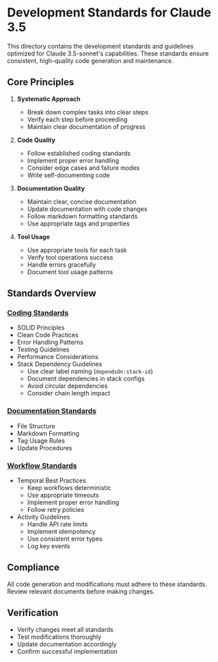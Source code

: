 # Development Standards for Claude 3.5

This directory contains the development standards and guidelines optimized for Claude 3.5-sonnet's capabilities. These standards ensure consistent, high-quality code generation and maintenance.

## Core Principles

1. **Systematic Approach**
   - Break down complex tasks into clear steps
   - Verify each step before proceeding
   - Maintain clear documentation of progress

2. **Code Quality**
   - Follow established coding standards
   - Implement proper error handling
   - Consider edge cases and failure modes
   - Write self-documenting code

3. **Documentation Quality**
   - Maintain clear, concise documentation
   - Update documentation with code changes
   - Follow markdown formatting standards
   - Use appropriate tags and properties

4. **Tool Usage**
   - Use appropriate tools for each task
   - Verify tool operations success
   - Handle errors gracefully
   - Document tool usage patterns

## Standards Overview

### [Coding Standards](coding.md)
- SOLID Principles
- Clean Code Practices
- Error Handling Patterns
- Testing Guidelines
- Performance Considerations
- Stack Dependency Guidelines
  - Use clear label naming (`dependsOn:stack-id`)
  - Document dependencies in stack configs
  - Avoid circular dependencies
  - Consider chain length impact

### [Documentation Standards](documentation.md)
- File Structure
- Markdown Formatting
- Tag Usage Rules
- Update Procedures

### [Workflow Standards](workflow.md)
- Temporal Best Practices
  - Keep workflows deterministic
  - Use appropriate timeouts
  - Implement proper error handling
  - Follow retry policies
- Activity Guidelines
  - Handle API rate limits
  - Implement idempotency
  - Use consistent error types
  - Log key events

## Compliance

All code generation and modifications must adhere to these standards. Review relevant documents before making changes.

## Verification

- Verify changes meet all standards
- Test modifications thoroughly
- Update documentation accordingly
- Confirm successful implementation